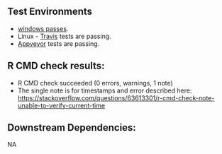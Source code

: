 ## Test Environments
+   [windows passes](https://win-builder.r-project.org/kW84zThxQgh8/00check.log).
+   Linux - [Travis](https://travis-ci.org/ropensci/neotoma/builds/433268215?utm_source=github_status&utm_medium=notification) tests are passing.
+   [Appveyor](https://ci.appveyor.com/project/sckott/neotoma/build/1.0.1397) tests are passing.

## R CMD check results:
+   R CMD check succeeded (0 errors, warnings, 1 note)
+   The single note is for timestamps and error described here: https://stackoverflow.com/questions/63613301/r-cmd-check-note-unable-to-verify-current-time

## Downstream Dependencies:
NA
